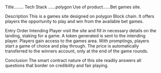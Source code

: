 Title……..
Tech Stack ……polygon
Use of product……Bet games site.

Description
This is a games site designed on polygon Block chain. It offers players the opportunity to play and win from the available bet games.

Entry Order 
Intending Player visit the site and fill in necessary details on the landing, staking for a game.
A token generated is sent to the intending player.
Players gain access to the games area.
With promptings, players start a game of choice and play through.
The price is automatically transferred to the winners account, only at the end of the game rounds. 

Conclusion
The smart contract nature of this site readily answers all questions that border on credibility and fair playing.
